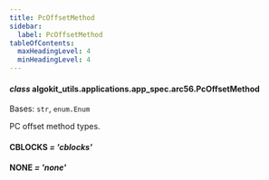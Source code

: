 ```yaml
---
title: PcOffsetMethod
sidebar:
  label: PcOffsetMethod
tableOfContents:
  maxHeadingLevel: 4
  minHeadingLevel: 4
---
```


#### _class_ algokit_utils.applications.app_spec.arc56.PcOffsetMethod

Bases: `str`, `enum.Enum`

PC offset method types.

#### CBLOCKS _= 'cblocks'_

#### NONE _= 'none'_
